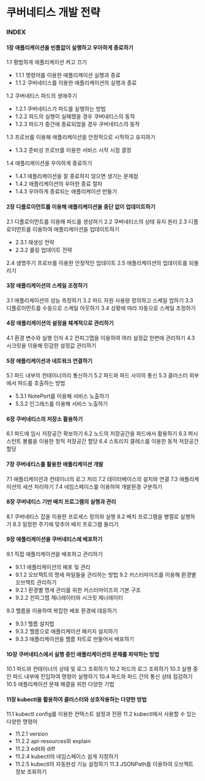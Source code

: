 # 쿠버네티스 개발 전략

### INDEX

#### 1장 애플리케이션을 빈틈없이 실행하고 우아하게 종료하기

1.1 평범하게 애플리케이션 켜고 끄기
- 1.1.1 명령어를 이용한 애플리케이션 실행과 종료
- 1.1.2 쿠버네티스를 이용한 애플리케이션의 실행과 종료

1.2 쿠버네티스 파드의 생애주기
- 1.2.1 쿠버네티스가 파드를 실행하는 방법
- 1.2.2 파드의 실행이 실패했을 경우 쿠버네티스의 동작
- 1.2.3 파드가 중간에 종료되었을 경우 쿠버네티스의 동작

1.3 프로브를 이용해 애플리케이션을 안정적으로 시작하고 유지하기
- 1.3.2 준비성 프로브를 이용한 서비스 시작 시점 결정

1.4 애플리케이션을 우아하게 종료하기
- 1.4.1 애플리케이션을 잘 종료하지 않으면 생기는 문제점
- 1.4.2 애플리케이션의 우아한 종료 절차
- 1.4.3 우아하게 종료되는 애플리케이션 만들기

#### 2장 디플로이먼트를 이용해 애플리케이션을 중단 없이 업데이트하기

2.1 디플로이먼트를 이용해 파드를 생성하기
2.2 쿠버네티스의 상태 유지 원리
2.3 디플로이먼트를 이용하여 애플리케이션을 업데이트하기
- 2.3.1 재생성 전략
- 2.3.2 롤링 업데이트 전략

2.4 생명주기 프로브를 이용한 안정적인 업데이트
2.5 애플리케이션의 업데이트를 되돌리기

#### 3장 애플리케이션의 스케일 조정하기

3.1 애플리케이션의 성능 측정하기
3.2 파드 자원 사용량 정의하고 스케일 업하기
3.3 디플로이먼트를 수동으로 스케일 아웃하기
3.4 상황에 따라 자동으로 스케일 조정하기

#### 4장 애플리케이션의 설정을 체계적으로 관리하기

4.1 환경 변수와 실행 인자
4.2 컨피그맵을 이용하여 여러 설정값 한번에 관리하기
4.3 시크릿을 이용해 민감한 설정값 관리하기

#### 5장 애플리케이션과 네트워크 연결하기

5.1 파드 내부의 컨테이너끼리 통신하기
5.2 파드와 파드 사이의 통신
5.3 클러스터 외부에서 파드를 호출하는 방법
- 5.3.1 NotePort를 이용해 서비스 노출하기
- 5.3.2 인그레스를 이용해 서비스 노출하기

#### 6장 쿠버네티스의 저장소 활용하기

6.1 파드에 임시 저장공간 확보하기
6.2 노드의 저장공간을 파드에서 활용하기
6.3 퍼시스턴트 볼륨을 이용한 정적 저장공간 할당
6.4 스토리지 클래스를 이용한 동적 저장공간 할당

#### 7장 쿠버네티스를 활용한 애플리케이션 개발

7.1 애플리케이션과 컨테이너의 로그 처리
7.2 데이터베이스의 설치와 연결
7.3 애플리케이션의 세션 처리하기
7.4 네임스페이스를 이용하여 개발환경 구분하기

#### 8장 쿠버네티스 기반 배치 프로그램의 실행과 관리

8.1 쿠버네티스 잡을 이용한 프로세스 정의와 실행
8.2 배치 프로그램을 병렬로 실행하기
8.3 일정한 주기에 맞추어 배치 프로그램 돌리기

#### 9장 애플리케이션을 쿠버네티스에 배포하기

9.1 직접 애플리케이션을 배포하고 관리하기
- 9.1.1 애플리케이션의 배포 및 관리
- 9.1.2 오브젝트의 명세 파일들을 관리하는 방법
  9.2 커스터마이즈를 이용해 환경별 오브젝트 관리하기
- 9.2.1 환경별 명세 관리를 위한 커스터마이즈의 기본 구조
- 9.2.2 컨피그맵 제너레이터와 시크릿 제너레이터

9.3 헬름을 이용하여 복잡한 배포 환경에 대응하기
- 9.3.1 헬름 설치법
- 9.3.2 헬름으로 애플리케이션 패키지 설치하기
- 9.3.3 애플리케이션을 헬름 차트로 만들어서 배포하기

#### 10장 쿠버네티스에서 실행 중인 애플리케이션의 문제를 파악하는 방법

10.1 파드와 컨테이너의 상태 및 로그 조회하기
10.2 파드의 로그 조회하기
10.3 실행 중인 파드 내부에 진입하여 명령어 실행하기
10.4 파드와 파드 간의 통신 상태 점검하기
10.5 애플리케이션 문제 해결을 위한 다양한 기법

#### 11장 kubectl을 활용하여 클러스터와 상호작용하는 다양한 방법

11.1 kubectl config를 이용한 컨텍스트 설정과 전환
11.2 kubectl에서 사용할 수 있는 다양한 명령어
- 11.2.1 version
- 11.2.2 api-resources와 explain
- 11.2.3 edit와 diff
- 11.2.4 kubectl의 네임스페이스 쉽게 지정하기
- 11.2.5 kubectl의 자동완성 기능 설정하기
  11.3 JSONPath를 이용하여 오브젝트 정보 조회하기
